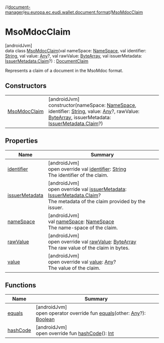 //[document-manager](../../../index.md)/[eu.europa.ec.eudi.wallet.document.format](../index.md)/[MsoMdocClaim](index.md)

# MsoMdocClaim

[androidJvm]\
data class [MsoMdocClaim](index.md)(val
nameSpace: [NameSpace](../../eu.europa.ec.eudi.wallet.document/-name-space/index.md), val
identifier: [String](https://kotlinlang.org/api/latest/jvm/stdlib/kotlin-stdlib/kotlin/-string/index.html),
val
value: [Any](https://kotlinlang.org/api/latest/jvm/stdlib/kotlin-stdlib/kotlin/-any/index.html)?,
val
rawValue: [ByteArray](https://kotlinlang.org/api/latest/jvm/stdlib/kotlin-stdlib/kotlin/-byte-array/index.html),
val
issuerMetadata: [IssuerMetadata.Claim](../../eu.europa.ec.eudi.wallet.document.metadata/-issuer-metadata/-claim/index.md)?) : [DocumentClaim](../-document-claim/index.md)

Represents a claim of a document in the MsoMdoc format.

## Constructors

|                                    |                                                                                                                                                                                                                                                                                                                                                                                                                                                                                                                                                                              |
|------------------------------------|------------------------------------------------------------------------------------------------------------------------------------------------------------------------------------------------------------------------------------------------------------------------------------------------------------------------------------------------------------------------------------------------------------------------------------------------------------------------------------------------------------------------------------------------------------------------------|
| [MsoMdocClaim](-mso-mdoc-claim.md) | [androidJvm]<br>constructor(nameSpace: [NameSpace](../../eu.europa.ec.eudi.wallet.document/-name-space/index.md), identifier: [String](https://kotlinlang.org/api/latest/jvm/stdlib/kotlin-stdlib/kotlin/-string/index.html), value: [Any](https://kotlinlang.org/api/latest/jvm/stdlib/kotlin-stdlib/kotlin/-any/index.html)?, rawValue: [ByteArray](https://kotlinlang.org/api/latest/jvm/stdlib/kotlin-stdlib/kotlin/-byte-array/index.html), issuerMetadata: [IssuerMetadata.Claim](../../eu.europa.ec.eudi.wallet.document.metadata/-issuer-metadata/-claim/index.md)?) |

## Properties

| Name                                 | Summary                                                                                                                                                                                                                                 |
|--------------------------------------|-----------------------------------------------------------------------------------------------------------------------------------------------------------------------------------------------------------------------------------------|
| [identifier](identifier.md)          | [androidJvm]<br>open override val [identifier](identifier.md): [String](https://kotlinlang.org/api/latest/jvm/stdlib/kotlin-stdlib/kotlin/-string/index.html)<br>The identifier of the claim.                                           |
| [issuerMetadata](issuer-metadata.md) | [androidJvm]<br>open override val [issuerMetadata](issuer-metadata.md): [IssuerMetadata.Claim](../../eu.europa.ec.eudi.wallet.document.metadata/-issuer-metadata/-claim/index.md)?<br>The metadata of the claim provided by the issuer. |
| [nameSpace](name-space.md)           | [androidJvm]<br>val [nameSpace](name-space.md): [NameSpace](../../eu.europa.ec.eudi.wallet.document/-name-space/index.md)<br>The name-space of the claim.                                                                               |
| [rawValue](raw-value.md)             | [androidJvm]<br>open override val [rawValue](raw-value.md): [ByteArray](https://kotlinlang.org/api/latest/jvm/stdlib/kotlin-stdlib/kotlin/-byte-array/index.html)<br>The raw value of the claim in bytes.                               |
| [value](value.md)                    | [androidJvm]<br>open override val [value](value.md): [Any](https://kotlinlang.org/api/latest/jvm/stdlib/kotlin-stdlib/kotlin/-any/index.html)?<br>The value of the claim.                                                               |

## Functions

| Name                     | Summary                                                                                                                                                                                                                                                            |
|--------------------------|--------------------------------------------------------------------------------------------------------------------------------------------------------------------------------------------------------------------------------------------------------------------|
| [equals](equals.md)      | [androidJvm]<br>open operator override fun [equals](equals.md)(other: [Any](https://kotlinlang.org/api/latest/jvm/stdlib/kotlin-stdlib/kotlin/-any/index.html)?): [Boolean](https://kotlinlang.org/api/latest/jvm/stdlib/kotlin-stdlib/kotlin/-boolean/index.html) |
| [hashCode](hash-code.md) | [androidJvm]<br>open override fun [hashCode](hash-code.md)(): [Int](https://kotlinlang.org/api/latest/jvm/stdlib/kotlin-stdlib/kotlin/-int/index.html)                                                                                                             |
